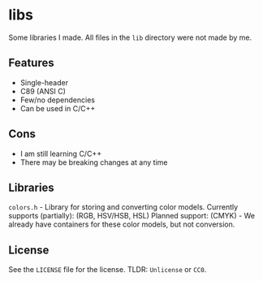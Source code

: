 # libs

Some libraries I made. 
All files in the `lib` directory were not made by me. 

## Features

- Single-header
- C89 (ANSI C)
- Few/no dependencies
- Can be used in C/C++

## Cons

- I am still learning C/C++
- There may be breaking changes at any time

## Libraries

`colors.h` - Library for storing and converting color models. 
Currently supports (partially): (RGB, HSV/HSB, HSL) 
Planned support: (CMYK) - We already have containers for these color models, but not conversion. 

## License
See the `LICENSE` file for the license. 
TLDR: `Unlicense` or `CC0`. 